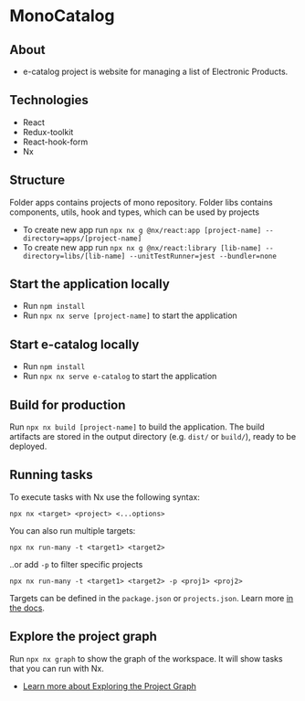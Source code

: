 # MonoCatalog

## About

- e-catalog project is website for managing a list of Electronic Products.

## Technologies

- React
- Redux-toolkit
- React-hook-form
- Nx

## Structure

Folder apps contains projects of mono repository. Folder libs contains components, utils, hook and types, which can be used by projects

- To create new app run `npx nx g @nx/react:app [project-name] --directory=apps/[project-name]`
- To create new app run `npx nx g @nx/react:library [lib-name] --directory=libs/[lib-name] --unitTestRunner=jest --bundler=none`

## Start the application locally

- Run `npm install`
- Run `npx nx serve [project-name]` to start the application

## Start e-catalog locally

- Run `npm install`
- Run `npx nx serve e-catalog` to start the application

## Build for production

Run `npx nx build [project-name]` to build the application. The build artifacts are stored in the output directory (e.g. `dist/` or `build/`), ready to be deployed.

## Running tasks

To execute tasks with Nx use the following syntax:

```
npx nx <target> <project> <...options>
```

You can also run multiple targets:

```
npx nx run-many -t <target1> <target2>
```

..or add `-p` to filter specific projects

```
npx nx run-many -t <target1> <target2> -p <proj1> <proj2>
```

Targets can be defined in the `package.json` or `projects.json`. Learn more [in the docs](https://nx.dev/features/run-tasks).

## Explore the project graph

Run `npx nx graph` to show the graph of the workspace.
It will show tasks that you can run with Nx.

- [Learn more about Exploring the Project Graph](https://nx.dev/core-features/explore-graph)
